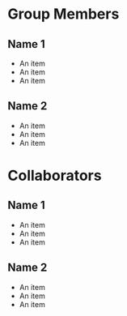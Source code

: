 # **Group Members**

## Name 1
* An item
* An item
* An item

## Name 2
* An item
* An item
* An item

# **Collaborators**

## Name 1
* An item
* An item
* An item

## Name 2
* An item
* An item
* An item
